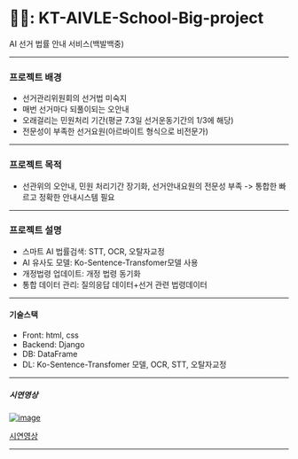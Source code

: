 # 🧑‍⚖️: KT-AIVLE-School-Big-project
AI 선거 법률 안내 서비스(백발백중)

---
### 프로젝트 배경
  - 선거관리위원회의 선거법 미숙지
  - 매번 선거마다 되풀이되는 오안내
  - 오래걸리는 민원처리 기간(평균 7.3일 선거운동기간의 1/3에 해당)
  - 전문성이 부족한 선거요원(아르바이트 형식으로 비전문가)

---
### 프로젝트 목적
  - 선관위의 오안내, 민원 처리기간 장기화, 선거안내요원의 전문성 부족 -> 통합한 빠르고 정확한 안내시스템 필요

---
### 프로젝트 설명
  - 스마트 AI 법률검색: STT, OCR, 오탈자교정
  - AI 유사도 모델: Ko-Sentence-Transfomer모델 사용 
  - 개정법령 업데이트: 개정 법령 동기화 
  - 통합 데이터 관리: 질의응답 데이터+선거 관련 법령데이터

--- 
#### 기술스택
  - Front: html, css
  - Backend: Django
  - DB: DataFrame
  - DL: Ko-Sentence-Transfomer 모델, OCR, STT, 오탈자교정

---
##### 시연영상
[![image](https://drive.google.com/file/d/1cbv12IbwKzo-EyMtKk8QKAoN5sAHMAKm/view?usp=sharing)](https://drive.google.com/file/d/1dObFjcYBYERQwFg66ssBEMaTtaRuJiUt/view?usp=sharing)

[시연영상](https://drive.google.com/file/d/1dObFjcYBYERQwFg66ssBEMaTtaRuJiUt/view?usp=sharing)
  
  
---

